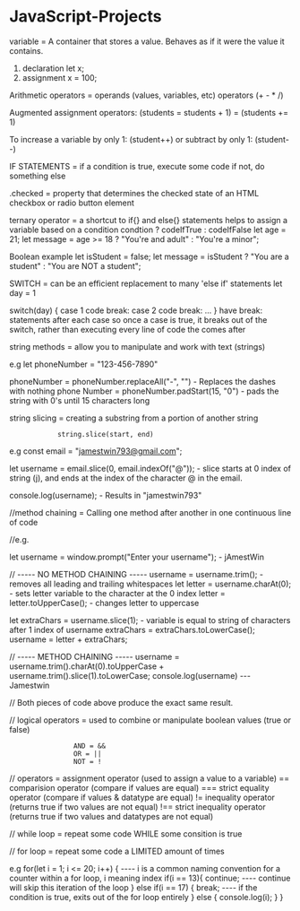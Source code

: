 # JavaScript-Projects

variable = A container that stores a value.
            Behaves as if it were the value it contains.

1. declaration      let x;
2. assignment       x = 100;



Arithmetic operators = operands (values, variables, etc)
                       operators (+ - * /) 

Augmented assignment operators: (students = students + 1)
                                = (students += 1)

To increase a variable by only 1: (student++)
            or subtract by only 1: (student--)


IF STATEMENTS = if a condition is true, execute some code
                if not, do something else







.checked = property that determines the checked state of an
           HTML checkbox or radio button element







 ternary operator = a shortcut to if{} and else{} statements
                    helps to assign a variable based on a condition
                    condtion ? codeIfTrue : codeIfFalse
let age = 21;
let message = age >= 18 ? "You're and adult" : "You're a minor";

Boolean example
let isStudent = false;
let message = isStudent ? "You are a student" : "You are NOT a student";







SWITCH = can be an efficient replacement to many 'else if' statements
let day = 1

switch(day) {
    case 1
        code
        break:
    case 2
        code
        break:
    ...
}
have break: statements after each case so once a case is true, it breaks out of the switch, rather than executing every line of code the comes after








string methods = allow you to manipulate and work with text (strings)

e.g let phoneNumber = "123-456-7890"

phoneNumber = phoneNumber.replaceAll("-", "") - Replaces the dashes with nothing
phone Number = phoneNumber.padStart(15, "0") - pads the string with 0's until 15 characters long







string slicing = creating a substring from a portion of another string
                
                string.slice(start, end)

e.g 
const email = "jamestwin793@gmail.com";

let username = email.slice(0, email.indexOf("@"));  -  slice starts at 0 index of string (j), and ends at the index of the character @ in the email.

console.log(username);  -  Results in "jamestwin793"







//method chaining = Calling one method after another in one continuous line of code

//e.g.

let username = window.prompt("Enter your username");  -  jAmestWin

// ----- NO METHOD CHAINING -----
username = username.trim();            - removes all leading and trailing whitespaces
let letter = username.charAt(0);       - sets letter variable to the character at the 0 index
letter = letter.toUpperCase();         - changes letter to uppercase 

let extraChars = username.slice(1);         - variable is equal to string of characters after 1 index of username
extraChars = extraChars.toLowerCase();
username = letter + extraChars;

// ----- METHOD CHAINING -----
username = username.trim().charAt(0).toUpperCase + username.trim().slice(1).toLowerCase;
console.log(username) --- Jamestwin

// Both pieces of code above produce the exact same result.







// logical operators = used to combine or manipulate boolean values (true or false)

                    AND = &&
                    OR = ||
                    NOT = !





// operators    = assignment operator (used to assign a value to a variable)
                == comparision operator (compare if values are equal)
                === strict equality operator (compare if values & datatype are equal)
                != inequality operator (returns true if two values are not equal)
                !== strict inequality operator (returns true if two values and datatypes are not equal)






// while loop = repeat some code WHILE some consition is true


// for loop = repeat some code a LIMITED amount of times

e.g 
for(let i = 1; i <= 20; i++) {        ---- i is a common naming convention for a counter within a for loop, i meaning index
    if(i == 13){
        continue;                   ---- continue will skip this iteration of the loop
    }
    else if(i == 17) {
        break;                      ---- if the condition is true, exits out of the for loop entirely
    }
    else {
        console.log(i);
    }
}